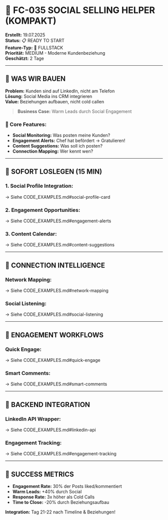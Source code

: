 # 🤝 FC-035 SOCIAL SELLING HELPER (KOMPAKT)

**Erstellt:** 19.07.2025  
**Status:** 📋 READY TO START  
**Feature-Typ:** 🔀 FULLSTACK  
**Priorität:** MEDIUM - Moderne Kundenbeziehung  
**Geschätzt:** 2 Tage  

---

## 🧠 WAS WIR BAUEN

**Problem:** Kunden sind auf LinkedIn, nicht am Telefon  
**Lösung:** Social Media ins CRM integrieren  
**Value:** Beziehungen aufbauen, nicht cold callen  

> **Business Case:** Warm Leads durch Social Engagement

### 🎯 Core Features:
- **Social Monitoring:** Was posten meine Kunden?
- **Engagement Alerts:** Chef hat befördert → Gratulieren!
- **Content Suggestions:** Was soll ich posten?
- **Connection Mapping:** Wer kennt wen?

---

## 🚀 SOFORT LOSLEGEN (15 MIN)

### 1. **Social Profile Integration:**
→ Siehe CODE_EXAMPLES.md#social-profile-card

### 2. **Engagement Opportunities:**
→ Siehe CODE_EXAMPLES.md#engagement-alerts

### 3. **Content Calendar:**
→ Siehe CODE_EXAMPLES.md#content-suggestions

---

## 🔗 CONNECTION INTELLIGENCE

### Network Mapping:
→ Siehe CODE_EXAMPLES.md#network-mapping

### Social Listening:
→ Siehe CODE_EXAMPLES.md#social-listening

---

## 📱 ENGAGEMENT WORKFLOWS

### Quick Engage:
→ Siehe CODE_EXAMPLES.md#quick-engage

### Smart Comments:
→ Siehe CODE_EXAMPLES.md#smart-comments

---

## 🔧 BACKEND INTEGRATION

### LinkedIn API Wrapper:
→ Siehe CODE_EXAMPLES.md#linkedin-api

### Engagement Tracking:
→ Siehe CODE_EXAMPLES.md#engagement-tracking

---

## 🎯 SUCCESS METRICS

- **Engagement Rate:** 30% der Posts liked/kommentiert
- **Warm Leads:** +40% durch Social
- **Response Rate:** 3x höher als Cold Calls
- **Time to Close:** -20% durch Beziehungsaufbau

**Integration:** Tag 21-22 nach Timeline & Beziehungen!